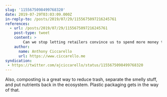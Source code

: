 ```yaml
---
slug: '1155675098499768320'
date: 2019-07-29T03:03:09.000Z
in-reply-to: /posts/2019/07/29/1155675097216245761
references:
  - url: /posts/2019/07/29/1155675097216245761
    post-type: tweet
    content: >
        Can we stop letting retailers convince us to spend more money to potentially save a few cents that actually end up in the trash?  "Buying six heads of lettuce from Costco seems like a good deal—until you throw out most of them a few weeks later."
    author:
      name: Anthony Ciccarello
      url: https://www.ciccarello.me
syndication:
 - https://twitter.com/ajciccarello/status/1155675098499768320
---
```


Also, composting is a great way to reduce trash, separate the smelly stuff, and put nutrients back in the ecosystem. 
Plastic packaging gets in the way of that.
